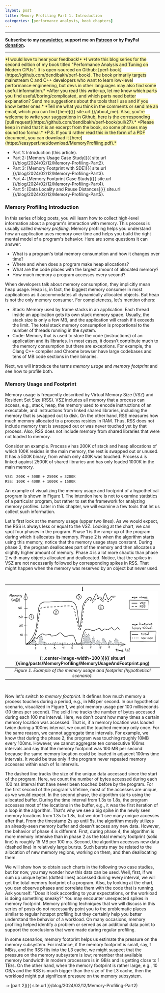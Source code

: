 ```yaml
---
layout: post
title: Memory Profiling Part 1. Introduction
categories: [performance analysis, book chapters]
---
```


------

**Subscribe to my [newsletter](https://products.easyperf.net/newsletter), support me on [Patreon](https://www.patreon.com/dendibakh) or by PayPal [donation](https://www.paypal.com/cgi-bin/webscr?cmd=_donations&business=TBM3NW8TKTT34&currency_code=USD&source=url).**

------

<span style="background-color: #fff9ae">
*I would love to hear your feedback!*


<span style="background-color: #fff9ae">
*I wrote this blog series for the second edition of my book titled "Performance Analysis and Tuning on Modern CPUs". It is open-sourced on Github: [perf-book](https://github.com/dendibakh/perf-book). The book primarily targets mainstream C and C++ developers who want to learn low-level performance engineering, but devs in other languages may also find some useful information.*
</span>

<span style="background-color: #fff9ae">
*After you read this write-up, let me know which parts you find useful/boring/complicated, and which parts need better explanation? Send me suggestions about the tools that I use and if you know better ones.*
</span>

<span style="background-color: #fff9ae">
*Tell me what you think in the comments or send me an email, which you can find [here]({{ site.url }}/about_me). Also, you're welcome to write your suggestions in Github, here is the corresponding [pull request](https://github.com/dendibakh/perf-book/pull/27).*
</span>

<span style="background-color: #fff9ae">
*Please keep in mind that it is an excerpt from the book, so some phrases may sound too formal.*
</span>

<span style="background-color: #fff9ae">
*P.S. If you'd rather read this in the form of a PDF document, you can download it [here](https://easyperf.net/download/MemoryProfiling.pdf).*
</span>

<br/>

- Part 1: Introduction (this article).
- Part 2: [Memory Usage Case Study]({{ site.url }}/blog/2024/02/12/Memory-Profiling-Part2).
- Part 3: [Memory Footprint with SDE]({{ site.url }}/blog/2024/02/12/Memory-Profiling-Part3).
- Part 4: [Memory Footprint Case Study]({{ site.url }}/blog/2024/02/12/Memory-Profiling-Part4).
- Part 5: [Data Locality and Reuse Distances]({{ site.url }}/blog/2024/02/12/Memory-Profiling-Part5).

### Memory Profiling Introduction

In this series of blog posts, you will learn how to collect high-level information about a program's interaction with memory. This process is usually called *memory profiling*. Memory profiling helps you understand how an application uses memory over time and helps you build the right mental model of a program's behavior. Here are some questions it can answer:

* What is a program's total memory consumption and how it changes over time?
* Where and when does a program make heap allocations?
* What are the code places with the largest amount of allocated memory?
* How much memory a program accesses every second?

When developers talk about memory consumption, they implicitly mean heap usage. Heap is, in fact, the biggest memory consumer in most applications as it accommodates all dynamically allocated objects. But heap is not the only memory consumer. For completeness, let's mention others:

* Stack: Memory used by frame stacks in an application. Each thread inside an application gets its own stack memory space. Usually, the stack size is only a few MB, and the application will crash if it exceeds the limit. The total stack memory consumption is proportional to the number of threads running in the system.
* Code: Memory that is used to store the code (instructions) of an application and its libraries. In most cases, it doesn't contribute much to the memory consumption but there are exceptions. For example, the Clang C++ compiler and Chrome browser have large codebases and tens of MB code sections in their binaries.

Next, we will introduce the terms *memory usage* and *memory footprint* and see how to profile both.

### Memory Usage and Footprint

Memory usage is frequently described by Virtual Memory Size (VSZ) and Resident Set Size (RSS). VSZ includes all memory that a process can access, e.g., stack, heap, the memory used to encode instructions of an executable, and instructions from linked shared libraries, including the memory that is swapped out to disk. On the other hand, RSS measures how much memory allocated to a process resides in RAM. Thus, RSS does not include memory that is swapped out or was never touched yet by that process. Also, RSS does not include memory from shared libraries that were not loaded to memory.

Consider an example. Process `A` has 200K of stack and heap allocations of which 100K resides in the main memory, the rest is swapped out or unused. It has a 500K binary, from which only 400K was touched. Process `A` is linked against 2500K of shared libraries and has only loaded 1000K in the main memory.

```
VSZ: 200K + 500K + 2500K = 3200K
RSS: 100K + 400K + 1000K = 1500K
```

An example of visualizing the memory usage and footprint of a hypothetical program is shown in Figure 1. The intention here is not to examine statistics of a particular program, but rather to set the framework for analyzing memory profiles. Later in this chapter, we will examine a few tools that let us collect such information.

Let's first look at the memory usage (upper two lines). As we would expect, the RSS is always less or equal to the VSZ. Looking at the chart, we can spot four phases in the program. Phase 1 is the ramp-up of the program during which it allocates its memory. Phase 2 is when the algorithm starts using this memory, notice that the memory usage stays constant. During phase 3, the program deallocates part of the memory and then allocates a slightly higher amount of memory. Phase 4 is a lot more chaotic than phase 2 with many objects allocated and deallocated. Notice, that the spikes in VSZ are not necessarily followed by corresponding spikes in RSS. That might happen when the memory was reserved by an object but never used.

<br/>

| [![](/img/posts/MemoryProfiling/MemoryUsageAndFootprint.png){: .center-image-width-100 }]({{ site.url }}/img/posts/MemoryProfiling/MemoryUsageAndFootprint.png) | 
|:--:| 
| *Figure 1. Example of the memory usage and footprint (hypothetical scenario).* |

<br/>

Now let's switch to *memory footprint*. It defines how much memory a process touches during a period, e.g., in MB per second. In our hypothetical scenario, visualized in Figure 1, we plot memory usage per 100 milliseconds (10 times per second). The solid line tracks the number of bytes accessed during each 100 ms interval. Here, we don't count how many times a certain memory location was accessed. That is, if a memory location was loaded twice during a 100ms interval, we count the touched memory only once. For the same reason, we cannot aggregate time intervals. For example, we know that during the phase 2, the program was touching roughly 10MB every 100ms. However, we cannot aggregate ten consecutive 100ms intervals and say that the memory footprint was 100 MB per second because the same memory location could be loaded in adjacent 100ms time intervals. It would be true only if the program never repeated memory accesses within each of 1s intervals.

The dashed line tracks the size of the unique data accessed since the start of the program. Here, we count the number of bytes accessed during each 100 ms interval that have never been touched before by the program. For the first second of the program's lifetime, most of the accesses are unique, as we would expect. In the second phase, the algorithm starts using the allocated buffer. During the time interval from 1.3s to 1.8s, the program accesses most of the locations in the buffer, e.g., it was the first iteration of a loop in the algorithm. That's why we see a big spike in the newly seen memory locations from 1.3s to 1.8s, but we don't see many unique accesses after that. From the timestamp 2s up until 5s, the algorithm mostly utilizes an already-seen memory buffer and doesn't access any new data. However, the behavior of phase 4 is different. First, during phase 4, the algorithm is more memory intensive than in phase 2 as the total memory footprint (solid line) is roughly 15 MB per 100 ms. Second, the algorithm accesses new data (dashed line) in relatively large bursts. Such bursts may be related to the allocation of new memory regions, working on them, and then deallocating them.

We will show how to obtain such charts in the following two case studies, but for now, you may wonder how this data can be used. Well, first, if we sum up unique bytes (dotted lines) accessed during every interval, we will get the total memory footprint of a program. Also, by looking at the chart, you can observe phases and correlate them with the code that is running. Ask yourself: "Does it look according to your expectations, or the workload is doing something sneaky?" You may encounter unexpected spikes in memory footprint. Memory profiling techniques that we will discuss in this series of posts do not necessarily point you to the problematic places similar to regular hotspot profiling but they certainly help you better understand the behavior of a workload. On many occasions, memory profiling helped identify a problem or served as an additional data point to support the conclusions that were made during regular profiling.

In some scenarios, memory footprint helps us estimate the pressure on the memory subsystem. For instance, if the memory footprint is small, say, 1 MB/s, and the RSS fits into the L3 cache, we might suspect that the pressure on the memory subsystem is low; remember that available memory bandwidth in modern processors is in GB/s and is getting close to 1 TB/s. On the other hand, when the memory footprint is rather large, e.g., 10 GB/s and the RSS is much bigger than the size of the L3 cache, then the workload might put significant pressure on the memory subsystem.

`->` [part 2]({{ site.url }}/blog/2024/02/12/Memory-Profiling-Part2)
